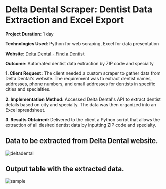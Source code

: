 # Delta Dental Scraper: Dentist Data Extraction and Excel Export

**Project Duration**: 1 day

**Technologies Used**: Python for web scraping, Excel for data presentation

**Website**: [Delta Dental - Find a Dentist](https://www.deltadental.com/us/en/member/find-a-dentist/dentist-search-results.html?)

**Outcome**: Automated dentist data extraction by ZIP code and specialty

**1. Client Request:**
The client needed a custom scraper to gather data from Delta Dental's website. The requirement was to extract dentist names, addresses, phone numbers, and email addresses for dentists in specific cities and specialties.

**2. Implementation Method:**
Accessed Delta Dental's API to extract dentist details based on city and specialty. The data was then organized into an Excel spreadsheet.

**3. Results Obtained:**
Delivered to the client a Python script that allows the extraction of all desired dentist data by inputting ZIP code and specialty.

## Data to be extracted from Delta Dental website.
![deltadental](https://github.com/TechBeme/deltadental/assets/101749351/bebf1db6-3013-4866-b85b-45afc8365374)

## Output table with the extracted data.
![sample](https://github.com/TechBeme/ManyVids/assets/101749351/61970ab8-8df5-4a3d-bf7b-250944963843)
